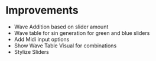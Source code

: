 # Improvements

- Wave Addition based on slider amount
- Wave table for sin generation for green and blue sliders
- Add Midi input options
- Show Wave Table Visual for combinations
- Stylize Sliders